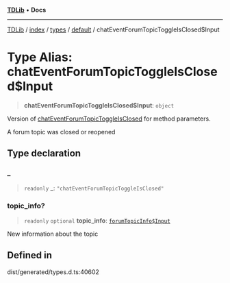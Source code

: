 [**TDLib**](../../../../../../README.md) • **Docs**

***

[TDLib](../../../../../../modules.md) / [index](../../../../../README.md) / [types](../../../README.md) / [default](../README.md) / chatEventForumTopicToggleIsClosed$Input

# Type Alias: chatEventForumTopicToggleIsClosed$Input

> **chatEventForumTopicToggleIsClosed$Input**: `object`

Version of [chatEventForumTopicToggleIsClosed](chatEventForumTopicToggleIsClosed.md) for method parameters.

A forum topic was closed or reopened

## Type declaration

### \_

> `readonly` **\_**: `"chatEventForumTopicToggleIsClosed"`

### topic\_info?

> `readonly` `optional` **topic\_info**: [`forumTopicInfo$Input`](forumTopicInfo$Input-1.md)

New information about the topic

## Defined in

dist/generated/types.d.ts:40602
